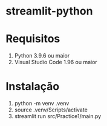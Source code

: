 # streamlit-python

# Requisitos
1. Python 3.9.6 ou maior
2. Visual Studio Code 1.96 ou maior

# Instalação
1. python -m venv .venv
2. source .venv/Scripts/activate
3. streamlit run src/Practice1/main.py